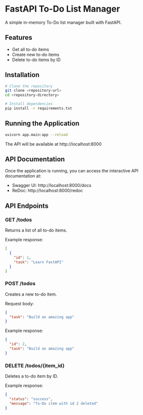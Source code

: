 # FastAPI To-Do List Manager

A simple in-memory To-Do list manager built with FastAPI.

## Features

- Get all to-do items
- Create new to-do items
- Delete to-do items by ID

## Installation

```bash
# Clone the repository
git clone <repository-url>
cd <repository-directory>

# Install dependencies
pip install -r requirements.txt
```

## Running the Application

```bash
uvicorn app.main:app --reload
```

The API will be available at http://localhost:8000

## API Documentation

Once the application is running, you can access the interactive API documentation at:

- Swagger UI: http://localhost:8000/docs
- ReDoc: http://localhost:8000/redoc

## API Endpoints

### GET /todos

Returns a list of all to-do items.

Example response:
```json
[
  {
    "id": 1,
    "task": "Learn FastAPI"
  }
]
```

### POST /todos

Creates a new to-do item.

Request body:
```json
{
  "task": "Build an amazing app"
}
```

Example response:
```json
{
  "id": 2,
  "task": "Build an amazing app"
}
```

### DELETE /todos/{item_id}

Deletes a to-do item by ID.

Example response:
```json
{
  "status": "success",
  "message": "To-Do item with id 2 deleted"
}
```
